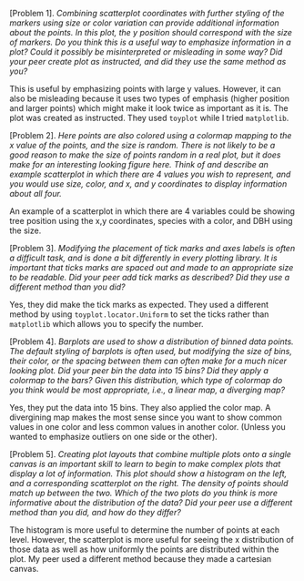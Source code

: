 [Problem 1]. *Combining scatterplot coordinates with further styling of the markers using size or color variation can provide additional information about the points. In this plot, the y position should correspond with the size of markers. Do you think this is a useful way to emphasize information in a plot? Could it possibly be misinterpreted or misleading in some way? Did your peer create plot as instructed, and did they use the same method as you?*

This is useful by emphasizing points with large y values. However, it can also be misleading because it uses two types of emphasis (higher position and larger points) which might make it look twice as important as it is. The plot was created as instructed. They used `toyplot` while I tried `matplotlib`. 

[Problem 2]. *Here points are also colored using a colormap mapping to the x value of the points, and the size is random. There is not likely to be a good reason to make the size of points random in a real plot, but it does make for an interesting looking figure here. Think of and describe an example scatterplot in which there are 4 values you wish to represent, and you would use size, color, and x, and y coordinates to display information about all four.*

An example of a scatterplot in which there are 4 variables could be showing tree position using the x,y coordinates, species with a color, and DBH using the size. 

[Problem 3]. *Modifying the placement of tick marks and axes labels is often a difficult task, and is done a bit differently in every plotting library. It is important that ticks marks are spaced out and made to an appropriate size to be readable. Did your peer add tick marks as described? Did they use a different method than you did?*

Yes, they did make the tick marks as expected. They used a different method by using `toyplot.locator.Uniform` to set the ticks rather than `matplotlib` which allows you to specify the number.

[Problem 4]. *Barplots are used to show a distribution of binned data points. The default styling of barplots is often used, but modifying the size of bins, their color, or the spacing between them can often make for a much nicer looking plot. Did your peer bin the data into 15 bins? Did they apply a colormap to the bars? Given this distribution, which type of colormap do you think would be most appropriate, i.e., a linear map, a diverging map?*

Yes, they put the data into 15 bins. They also applied the color map. A divergining map makes the most sense since you want to show common values in one color and less common values in another color. (Unless you wanted to emphasize outliers on one side or the other).

[Problem 5]. *Creating plot layouts that combine multiple plots onto a single canvas is an important skill to learn to begin to make complex plots that display a lot of information. This plot should show a histogram on the left, and a corresponding scatterplot on the right. The density of points should match up between the two. Which of the two plots do you think is more informative about the distribution of the data? Did your peer use a different method than you did, and how do they differ?*

The histogram is more useful to determine the number of points at each level. However, the scatterplot is more useful for seeing the x distribution of those data as well as how uniformly the points are distributed within the plot. My peer used a different method because they made a cartesian canvas.